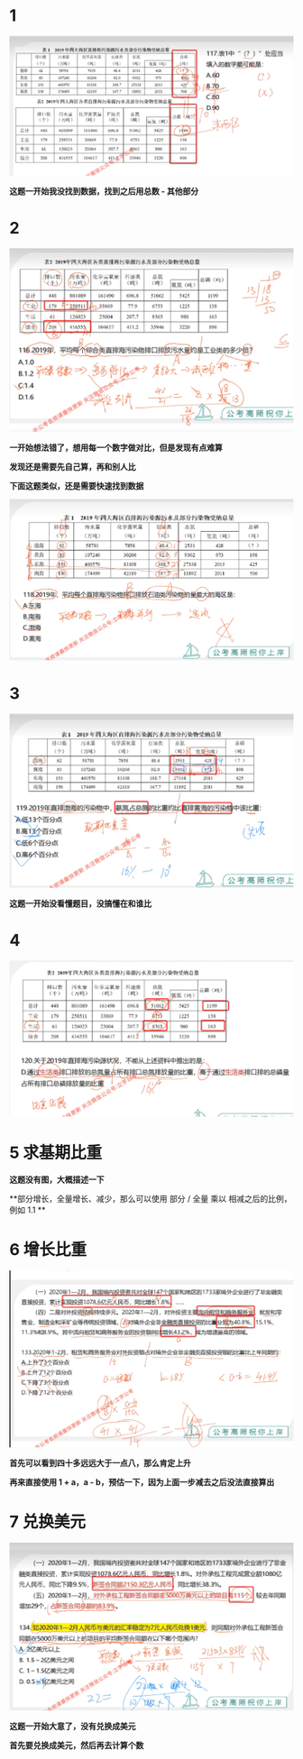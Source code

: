 # 1

![img_20.png](img_20.png)

**这题一开始我没找到数据，找到之后用总数 - 其他部分**

# 2

![img_22.png](img_22.png)

**一开始想法错了，想用每一个数字做对比，但是发现有点难算**

**发现还是需要先自己算，再和别人比**

**下面这题类似，还是需要快速找到数据**

![img_23.png](img_23.png)

# 3

![img_25.png](img_25.png)

**这题一开始没看懂题目，没搞懂在和谁比**

# 4

![img_27.png](img_27.png)

# 5 求基期比重

**这题没有图，大概描述一下**

**部分增长，全量增长、减少，那么可以使用 部分 / 全量 乘以 相减之后的比例，例如 1.1 **

# 6 增长比重

![img_28.png](img_28.png)

**首先可以看到四十多远远大于一点八，那么肯定上升**

**再来直接使用 1 + a，a - b，预估一下，因为上面一步减去之后没法直接算出**

# 7 兑换美元

![img_29.png](img_29.png)

**这题一开始大意了，没有兑换成美元**

**首先要兑换成美元，然后再去计算个数**